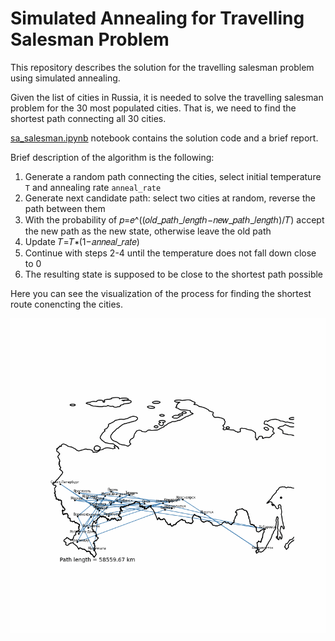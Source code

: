 # Simulated Annealing for Travelling Salesman Problem

This repository describes the solution for the travelling salesman problem using simulated annealing.

Given the list of cities in Russia, it is needed to solve the travelling salesman problem for the 30 most populated cities. That is, we need to find the shortest path connecting all 30 cities.

[sa_salesman.ipynb](https://github.com/noteisenheim/travelling_salesman/blob/master/sa_salesman.ipynb) notebook contains the solution code and a brief report.

Brief description of the algorithm is the following:

1. Generate a random path connecting the cities, select initial temperature `T` and annealing rate `anneal_rate`
2. Generate next candidate path: select two cities at random, reverse the path between them
3. With the probability of  𝑝=𝑒^((𝑜𝑙𝑑_𝑝𝑎𝑡ℎ_𝑙𝑒𝑛𝑔𝑡ℎ−𝑛𝑒𝑤_𝑝𝑎𝑡ℎ_𝑙𝑒𝑛𝑔𝑡ℎ)/𝑇)  accept the new path as the new state, otherwise leave the old path
4. Update  𝑇=𝑇∗(1−𝑎𝑛𝑛𝑒𝑎𝑙_𝑟𝑎𝑡𝑒)
5. Continue with steps 2-4 until the temperature does not fall down close to 0
6. The resulting state is supposed to be close to the shortest path possible

Here you can see the visualization of the process for finding the shortest route conencting the cities.

![Visualization](https://raw.githubusercontent.com/noteisenheim/travelling_salesman/master/visualization.gif)
